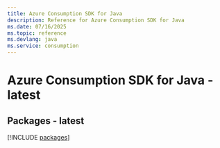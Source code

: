 ```yaml
---
title: Azure Consumption SDK for Java
description: Reference for Azure Consumption SDK for Java
ms.date: 07/16/2025
ms.topic: reference
ms.devlang: java
ms.service: consumption
---
```

# Azure Consumption SDK for Java - latest
## Packages - latest
[!INCLUDE [packages](consumption-index.md)]